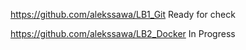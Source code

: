 https://github.com/alekssawa/LB1_Git Ready for check

https://github.com/alekssawa/LB2_Docker In Progress
